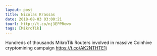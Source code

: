 ```yaml
---
layout: post
title: Nicolas Krassas
date: 2018-08-03 03:00:21
tourl: http://t.co/nj3EPPRowo
tags: [MikroTik]
---
```

Hundreds of thousands MikroTik Routers involved in massive Coinhive cryptomining campaign https://t.co/AK2NTHTE1j